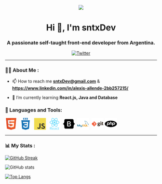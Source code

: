 <div id="header" align="center">
    <img src="https://media.giphy.com/media/h408T6Y5GfmXBKW62l/giphy.gif" width="200" />
    <h1 align="center">Hi 👋, I'm sntxDev</h1>
    <h3 align="center">A passionate self-taught front-end developer from Argentina.</h3>
</div>


<div id="badges" align="center">
    <a href="https://twitter.com/sntxDev" target="_blank">
        <img src="https://img.shields.io/twitter/follow/sntxDev?logo=twitter&style=for-the-badge"
            alt="Twitter" />
    </a>
</div>

---

### 👨‍💻 About Me :

- 📫 How to reach me **sntxDev@gmail.com** & **https://www.linkedin.com/in/alexis-allende-2bb257215/**

- 🌱 I’m currently learning **React.js, Java and Database**


<div align="left">
    <h3>🔨 Languages and Tools:</h3>
    <div>
        <img src="https://github.com/devicons/devicon/blob/master/icons/html5/html5-original.svg" title="HTML5" alt="HTML" width="40" height="40"/>&nbsp;
        <img src="https://github.com/devicons/devicon/blob/master/icons/css3/css3-plain-wordmark.svg"  title="CSS3" alt="CSS" width="40" height="40"/>&nbsp;
        <img src="https://github.com/devicons/devicon/blob/master/icons/javascript/javascript-original.svg" title="JavaScript" alt="JavaScript" width="40" height="40"/>&nbsp;
        <img src="https://github.com/devicons/devicon/blob/master/icons/react/react-original-wordmark.svg" title="React" alt="React" width="40" height="40"/>&nbsp;
        <img src="https://github.com/devicons/devicon/blob/master/icons/bootstrap/bootstrap-plain.svg" title="Bootstrap" alt="Bootstrap" width="40" height="40"/>&nbsp;
        <img src="https://github.com/devicons/devicon/blob/master/icons/mysql/mysql-original-wordmark.svg" title="MySQL"  alt="MySQL" width="40" height="40"/>&nbsp;
        <img src="https://github.com/devicons/devicon/blob/master/icons/git/git-original-wordmark.svg" title="Git" **alt="Git" width="40" height="40"/>
        <img src="https://github.com/devicons/devicon/blob/master/icons/php/php-plain.svg" title="Git" **alt="Git" width="40" height="40"/>
      </div>
</div>

---

### 📊 My Stats :

[![GitHub Streak](http://github-readme-streak-stats.herokuapp.com?user=sntxDev&theme=transparent)](https://git.io/streak-stats)

![GitHub stats](https://github-readme-stats.vercel.app/api?username=sntxDev&show_icons=true&theme=transparent)

[![Top Langs](https://github-readme-stats.vercel.app/api/top-langs/?username=sntxDev&layout=compact)](https://github.com/anuraghazra/github-readme-stats)
